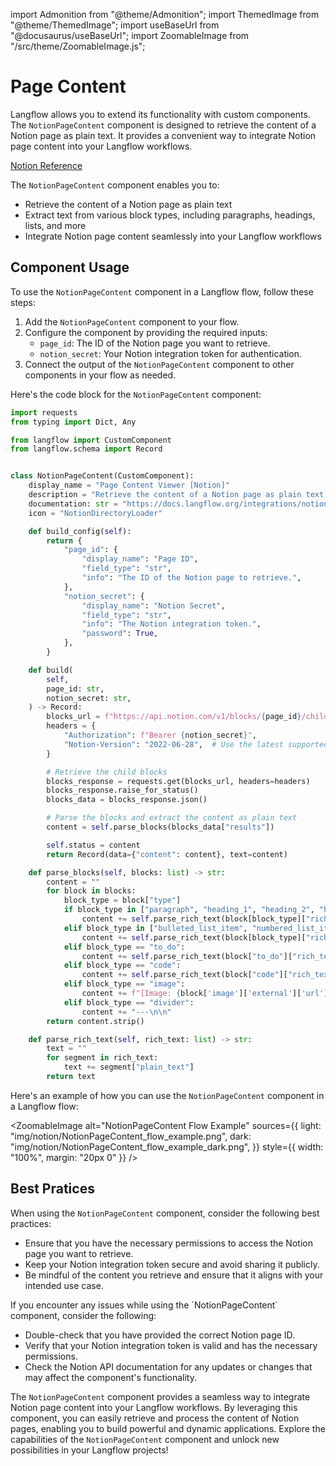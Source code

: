 import Admonition from "@theme/Admonition";
import ThemedImage from "@theme/ThemedImage";
import useBaseUrl from "@docusaurus/useBaseUrl";
import ZoomableImage from "/src/theme/ZoomableImage.js";

# Page Content

Langflow allows you to extend its functionality with custom components. The `NotionPageContent` component is designed to retrieve the content of a Notion page as plain text. It provides a convenient way to integrate Notion page content into your Langflow workflows.

[Notion Reference](https://developers.notion.com/reference/get-page)

<Admonition type="tip" title="Component Functionality">

 The `NotionPageContent` component enables you to:

- Retrieve the content of a Notion page as plain text
- Extract text from various block types, including paragraphs, headings, lists, and more
- Integrate Notion page content seamlessly into your Langflow workflows

</Admonition>

## Component Usage

To use the `NotionPageContent` component in a Langflow flow, follow these steps:

1. Add the `NotionPageContent` component to your flow.
2. Configure the component by providing the required inputs:
   - `page_id`: The ID of the Notion page you want to retrieve.
   - `notion_secret`: Your Notion integration token for authentication.
3. Connect the output of the `NotionPageContent` component to other components in your flow as needed.

Here's the code block for the `NotionPageContent` component:

```python
import requests
from typing import Dict, Any

from langflow import CustomComponent
from langflow.schema import Record


class NotionPageContent(CustomComponent):
    display_name = "Page Content Viewer [Notion]"
    description = "Retrieve the content of a Notion page as plain text."
    documentation: str = "https://docs.langflow.org/integrations/notion/page-content-viewer"
    icon = "NotionDirectoryLoader"

    def build_config(self):
        return {
            "page_id": {
                "display_name": "Page ID",
                "field_type": "str",
                "info": "The ID of the Notion page to retrieve.",
            },
            "notion_secret": {
                "display_name": "Notion Secret",
                "field_type": "str",
                "info": "The Notion integration token.",
                "password": True,
            },
        }

    def build(
        self,
        page_id: str,
        notion_secret: str,
    ) -> Record:
        blocks_url = f"https://api.notion.com/v1/blocks/{page_id}/children?page_size=100"
        headers = {
            "Authorization": f"Bearer {notion_secret}",
            "Notion-Version": "2022-06-28",  # Use the latest supported version
        }

        # Retrieve the child blocks
        blocks_response = requests.get(blocks_url, headers=headers)
        blocks_response.raise_for_status()
        blocks_data = blocks_response.json()

        # Parse the blocks and extract the content as plain text
        content = self.parse_blocks(blocks_data["results"])

        self.status = content
        return Record(data={"content": content}, text=content)

    def parse_blocks(self, blocks: list) -> str:
        content = ""
        for block in blocks:
            block_type = block["type"]
            if block_type in ["paragraph", "heading_1", "heading_2", "heading_3", "quote"]:
                content += self.parse_rich_text(block[block_type]["rich_text"]) + "\n\n"
            elif block_type in ["bulleted_list_item", "numbered_list_item"]:
                content += self.parse_rich_text(block[block_type]["rich_text"]) + "\n"
            elif block_type == "to_do":
                content += self.parse_rich_text(block["to_do"]["rich_text"]) + "\n"
            elif block_type == "code":
                content += self.parse_rich_text(block["code"]["rich_text"]) + "\n\n"
            elif block_type == "image":
                content += f"[Image: {block['image']['external']['url']}]\n\n"
            elif block_type == "divider":
                content += "---\n\n"
        return content.strip()

    def parse_rich_text(self, rich_text: list) -> str:
        text = ""
        for segment in rich_text:
            text += segment["plain_text"]
        return text
```

<Admonition type="info" title="Example Usage">

Here's an example of how you can use the `NotionPageContent` component in a Langflow flow:

<ZoomableImage
    alt="NotionPageContent Flow Example"
    sources={{
        light: "img/notion/NotionPageContent_flow_example.png",
        dark: "img/notion/NotionPageContent_flow_example_dark.png",
    }}
    style={{ width: "100%", margin: "20px 0" }}
/>
</Admonition>

## Best Pratices

 When using the `NotionPageContent` component, consider the following best practices:

- Ensure that you have the necessary permissions to access the Notion page you want to retrieve.
- Keep your Notion integration token secure and avoid sharing it publicly.
- Be mindful of the content you retrieve and ensure that it aligns with your intended use case.

<Admonition type="tip" title="Troubleshooting">
 If you encounter any issues while using the `NotionPageContent` component, consider the following:

- Double-check that you have provided the correct Notion page ID.
- Verify that your Notion integration token is valid and has the necessary permissions.
- Check the Notion API documentation for any updates or changes that may affect the component's functionality.
</Admonition>

The `NotionPageContent` component provides a seamless way to integrate Notion page content into your Langflow workflows. By leveraging this component, you can easily retrieve and process the content of Notion pages, enabling you to build powerful and dynamic applications. Explore the capabilities of the `NotionPageContent` component and unlock new possibilities in your Langflow projects!

